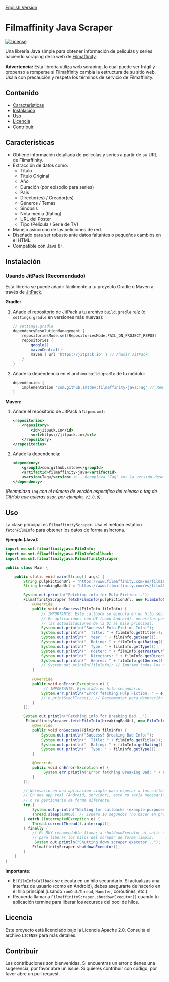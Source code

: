 [English Version](README-EN.md)

# Filmaffinity Java Scraper

[![License](https://img.shields.io/badge/License-Apache%202.0-blue.svg)](https://opensource.org/licenses/Apache-2.0)
<!-- Opcional: Añadir badges de JitPack una vez publicado -->
<!-- [![JitPack](https://jitpack.io/v/com.github.smtdev/filmaffinity-java.svg)](https://jitpack.io/#com.github.smtdev/filmaffinity-java) -->

Una librería Java simple para obtener información de películas y series haciendo scraping de la web de [Filmaffinity](https://www.filmaffinity.com/).

**Advertencia:** Esta librería utiliza web scraping, lo cual puede ser frágil y propenso a romperse si Filmaffinity cambia la estructura de su sitio web. Úsala con precaución y respeta los términos de servicio de Filmaffinity.

## Contenido

*   [Características](#características)
*   [Instalación](#instalación)
*   [Uso](#uso)
*   [Licencia](#licencia)
*   [Contribuir](#contribuir)

## Características

*   Obtiene información detallada de películas y series a partir de su URL de Filmaffinity.
*   Extracción de datos como:
    *   Título
    *   Título Original
    *   Año
    *   Duración (por episodio para series)
    *   País
    *   Director(es) / Creador(es)
    *   Géneros / Temas
    *   Sinopsis
    *   Nota media (Rating)
    *   URL del Póster
    *   Tipo (Película / Serie de TV)
*   Manejo asíncrono de las peticiones de red.
*   Diseñado para ser robusto ante datos faltantes o pequeños cambios en el HTML.
*   Compatible con Java 8+.

## Instalación

### Usando JitPack (Recomendado)

Esta librería se puede añadir fácilmente a tu proyecto Gradle o Maven a través de [JitPack](https://jitpack.io/).

**Gradle:**

1.  Añade el repositorio de JitPack a tu archivo `build.gradle` raíz (o `settings.gradle` en versiones más nuevas):
    ```gradle
    // settings.gradle
    dependencyResolutionManagement {
        repositoriesMode.set(RepositoriesMode.FAIL_ON_PROJECT_REPOS)
        repositories {
            google()
            mavenCentral()
            maven { url 'https://jitpack.io' } // Añadir JitPack
        }
    }
    ```
2.  Añade la dependencia en el archivo `build.gradle` de tu módulo:
    ```gradle
    dependencies {
        implementation 'com.github.smtdev:filmaffinity-java:Tag' // Reemplaza 'Tag' con la versión deseada (e.g., v1.0.0)
    }
    ```

**Maven:**

1.  Añade el repositorio de JitPack a tu `pom.xml`:
    ```xml
    <repositories>
        <repository>
            <id>jitpack.io</id>
            <url>https://jitpack.io</url>
        </repository>
    </repositories>
    ```
2.  Añade la dependencia:
    ```xml
    <dependency>
        <groupId>com.github.smtdev</groupId>
        <artifactId>filmaffinity-java</artifactId>
        <version>Tag</version> <!-- Reemplaza 'Tag' con la versión deseada -->
    </dependency>
    ```

*(Reemplaza `Tag` con el número de versión específico del release o tag de GitHub que quieras usar, por ejemplo, `v1.0.0`).*

## Uso

La clase principal es `FilmaffinityScraper`. Usa el método estático `fetchFilmInfo` para obtener los datos de forma asíncrona.

**Ejemplo (Java):**

```java
import me.smt.filmaffinityjava.FilmInfo;
import me.smt.filmaffinityjava.FilmInfoCallback;
import me.smt.filmaffinityjava.FilmaffinityScraper;

public class Main {

    public static void main(String[] args) {
        String pulpFictionUrl = "https://www.filmaffinity.com/es/film160882.html";
        String breakingBadUrl = "https://www.filmaffinity.com/es/film489970.html";

        System.out.println("Fetching info for Pulp Fiction...");
        FilmaffinityScraper.fetchFilmInfo(pulpFictionUrl, new FilmInfoCallback() {
            @Override
            public void onSuccess(FilmInfo filmInfo) {
                // IMPORTANTE: Este callback se ejecuta en un hilo secundario.
                // En aplicaciones con UI (como Android), necesitas postear
                // las actualizaciones de la UI al hilo principal.
                System.out.println("Success! Pulp Fiction Info:");
                System.out.println("  Title: " + filmInfo.getTitle());
                System.out.println("  Year: " + filmInfo.getYear());
                System.out.println("  Rating: " + filmInfo.getRating());
                System.out.println("  Type: " + filmInfo.getType());
                System.out.println("  Poster: " + filmInfo.getPosterUrl());
                System.out.println("  Directors: " + filmInfo.getDirectors());
                System.out.println("  Genres: " + filmInfo.getGenres());
                // System.out.println(filmInfo); // Imprime todos los datos (toString)
            }

            @Override
            public void onError(Exception e) {
                 // IMPORTANTE: Ejecutado en hilo secundario.
                System.err.println("Error fetching Pulp Fiction: " + e.getMessage());
                // e.printStackTrace(); // Descomentar para depuración
            }
        });

        System.out.println("Fetching info for Breaking Bad...");
         FilmaffinityScraper.fetchFilmInfo(breakingBadUrl, new FilmInfoCallback() {
            @Override
            public void onSuccess(FilmInfo filmInfo) {
                System.out.println("Success! Breaking Bad Info:");
                System.out.println("  Title: " + filmInfo.getTitle());
                System.out.println("  Rating: " + filmInfo.getRating());
                System.out.println("  Type: " + filmInfo.getType());
            }

            @Override
            public void onError(Exception e) {
                 System.err.println("Error fetching Breaking Bad: " + e.getMessage());
            }
        });

        // Necesario en una aplicación simple para esperar a los callbacks
        // En una app real (Android, servidor), esto no sería necesario
        // o se gestionaría de forma diferente.
        try {
            System.out.println("Waiting for callbacks (example purposes)...");
            Thread.sleep(10000); // Espera 10 segundos (no hacer en producción)
        } catch (InterruptedException e) {
            Thread.currentThread().interrupt();
        } finally {
            // Es MUY recomendable llamar a shutdownExecutor al salir de tu aplicación
            // para liberar los hilos del scraper de forma limpia.
             System.out.println("Shutting down scraper executor...");
            FilmaffinityScraper.shutdownExecutor();
        }
    }
}
```

**Importante:**
*   El `FilmInfoCallback` se ejecuta en un hilo secundario. Si actualizas una interfaz de usuario (como en Android), debes asegurarte de hacerlo en el hilo principal (usando `runOnUiThread`, `Handler`, coroutines, etc.).
*   Recuerda llamar a `FilmaffinityScraper.shutdownExecutor()` cuando tu aplicación termine para liberar los recursos del pool de hilos.

## Licencia

Este proyecto está licenciado bajo la Licencia Apache 2.0. Consulta el archivo `LICENSE` para más detalles.

## Contribuir

Las contribuciones son bienvenidas. Si encuentras un error o tienes una sugerencia, por favor abre un issue. Si quieres contribuir con código, por favor abre un pull request.